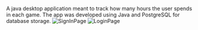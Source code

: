 A java desktop application meant to track how many hours the user spends in each game. The app was developed using Java and PostgreSQL for database storage.
![SignInPage](https://github.com/Radu-Maris/Game-Management-System/assets/58084616/ea6f5685-11ac-48d0-b64a-d7231b1d7f9a)
![LoginPage](https://github.com/Radu-Maris/Game-Management-System/assets/58084616/d8b45c73-f93f-4a4d-aaeb-9e16d176a5bf)
